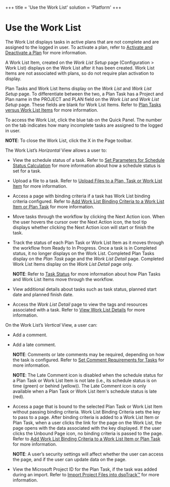 +++
title = 'Use the Work List'
solution = 'Platform'
+++

# Use the Work List

The Work List displays tasks in active plans that are not complete and
are assigned to the logged in user. To activate a plan, refer to
[Activate and Deactivate a Plan](Activate_and_Deactivate_a_Plan.htm) for
more information.

A Work List Item, created on the *Work List Setup* page (Configuration
\> Work List) displays on the Work List after it has been created. Work
List Items are not associated with plans, so do not require plan
activation to display.

Plan Tasks and Work List Items display on the
<span style="font-style: italic;">Work List</span> and
<span style="font-style: italic;">Work List Setup</span> page. To
differentiate between the two, a Plan Task has a Project and Plan name
in the PROJECT and PLAN field on the
<span style="font-style: italic;">Work List</span> and
<span style="font-style: italic;">Work List Setup</span> page. These
fields are blank for Work List Items. Refer to [Plan Tasks versus Work
List Items](../Page_Desc/Plan_Tasks_Versus_Work_List_Items.htm) for more
information.

To access the Work List, click the blue tab on the Quick Panel. The
number on the tab indicates how many incomplete tasks are assigned to
the logged in user.

**NOTE**: To close the Work List, click the X in the Page toolbar.

The Work List’s <span style="font-style: italic;">Horizontal</span> View
allows a user to:

  - View the schedule status of a task. Refer to [Set Parameters for
    Schedule Status
    Calculation](Set_Parameters_for_Schedule_Status_Calculation.htm) for
    more information about how a schedule status is set for a task.

  - Upload a file to a task. Refer to [Upload Files to a Plan, Task or
    Work List Item](UpldFilesfoProjTaskWrkListItem.htm) for more
    information.

  - Access a page with binding criteria if a task has Work List binding
    criteria configured. Refer to [Add Work List Binding Criteria to a
    Work List Item or Plan Task](AddWrkLisBindingCriteriaItem.htm) for
    more information.

  - Move tasks through the workflow by clicking the Next Action icon.
    When the user hovers the cursor over the Next Action icon, the tool
    tip displays whether clicking the Next Action icon will start or
    finish the task.

  - Track the status of each Plan Task or Work List Item as it moves
    through the workflow from Ready to In Progress. Once a task is in
    Completed status, it no longer displays on the Work List. Completed
    Plan Tasks display on the *Plan Task* page and the *Work List
    Detail* page. Completed Work List Items display on the *Work List
    Detail* page only.
    
    **NOTE**: Refer to [Task Status](../Page_Desc/Task_Status1.htm) for
    more information about how Plan Tasks and Work List Items move
    through the workflow.

  - View additional details about tasks such as task status, planned
    start date and planned finish date.

  - Access the *Work List Detail* page to view the tags and resources
    associated with a task. Refer to [View Work List
    Details](View_Work_List_Details.htm) for more information.

On the Work List’s *Vertical* View, a user can:

  - Add a comment.

  - Add a late comment.
    
    **NOTE**: Comments or late comments may be required, depending on
    how the task is configured. Refer to [Set Comment Requirements for
    Tasks](Set_Comment_Requirements_for_Tasks.htm) for more information.
    
    <span style="font-weight: bold;">NOTE</span>: The Late Comment icon
    is disabled when the schedule status for a Plan Task or Work List
    Item is not late (i.e., its schedule status is on time (green) or
    behind (yellow)). The Late Comment icon is only available when a
    Plan Task or Work List item's schedule status is late (red).

  - Access a page that is bound to the selected Plan Task or Work List
    Item without passing binding criteria. Work List Binding Criteria
    sets the key to pass to a page. After binding criteria is added to a
    Work List Item or Plan Task, when a user clicks the link for the
    page on the Work List, the page opens with the data associated with
    the key displayed. <span>If the user clicks the Unbound Page icon,
    no binding criteria is passed to the page.</span> Refer to [Add Work
    List Binding Criteria to a Work List Item or Plan
    Task](AddWrkLisBindingCriteriaItem.htm) for more information.
    
    **NOTE**: A user’s security settings will affect whether the user
    can access the page, and if the user can update data on the page.

  - View the Microsoft Project ID for the Plan Task, if the task was
    added during an import. Refer to [Import Project Files into
    dspTrack™](Import_Project_Files_into_dspTrack.htm) for more
    information.
